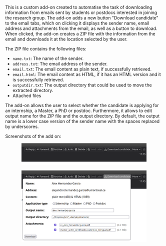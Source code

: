 This is a custom add-on created to automatise the task of downloading information from emails sent by students or postdocs interested in joining the research group. The add-on adds a new button "Download candidate" to the email tabs, which on clicking it displays the sender name, email address and attachments from the email, as well as a button to download. When clicked, the add-on creates a ZIP file with the information from the email and downloads it at the location selected by the user.

The ZIP file contains the following files:
- `name.txt`: The name of the sender.
- `address.txt`: The email address of the sender.
- `email.txt`: The email content as plain text, if successfully retrieved.
- `email.html`: The email content as HTML, if it has an HTML version and it is successfully retrieved.
- `outputdir.txt`: The output directory that could be used to move the extracted directory. 
- Attached files

The add-on allows the user to select whether the candidate is applying for an internship, a Master, a PhD or postdoc. Furthermore, it allows to edit output name for the ZIP file and the output directory. By default, the output name is a lower case version of the sender name with the spaces replaced by underscores.

Screenshots of the add on:

<p align="center">
  <img width="400" src="docs/source/screenshots/download_button.png" />
</p>

<p align="center">
  <img width="400" src="docs/source/screenshots/download_pane.png" />
</p>
